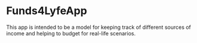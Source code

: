 # Funds4LyfeApp

This app is intended to be a model for keeping track of different sources of income and helping to budget for real-life scenarios.
